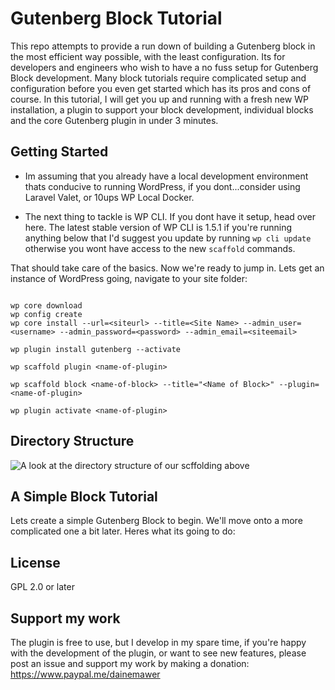# Gutenberg Block Tutorial
This repo attempts to provide a run down of building a Gutenberg block in the most efficient way possible, with the least configuration. Its for developers and engineers who wish to have a no fuss setup for Gutenberg Block development. Many block tutorials require complicated setup and configuration before you even get started which has its pros and cons of course. In this tutorial, I will get you up and running with a fresh new WP installation, a plugin to support your block development, individual blocks and the core Gutenberg plugin in under 3 minutes.

## Getting Started

- Im assuming that you already have a local development environment thats conducive to running WordPress, if you dont...consider using Laravel Valet, or 10ups WP Local Docker.

- The next thing to tackle is WP CLI. If you dont have it setup, head over here. The latest stable version of WP CLI is 1.5.1 if you're running anything below that I'd suggest you update by running `wp cli update` otherwise you wont have access to the new `scaffold` commands.

That should take care of the basics. Now we're ready to jump in. Lets get an instance of WordPress going, navigate to your site folder:

```

wp core download
wp config create
wp core install --url=<siteurl> --title=<Site Name> --admin_user=<username> --admin_password=<password> --admin_email=<siteemail>

wp plugin install gutenberg --activate

wp scaffold plugin <name-of-plugin>

wp scaffold block <name-of-block> --title="<Name of Block>" --plugin=<name-of-plugin>

wp plugin activate <name-of-plugin>

```

## Directory Structure

![A look at the directory structure of our scffolding above](https://cl.ly/0R1A3I063S0s/Image%202018-05-12%20at%209.12.54%20AM.png)

## A Simple Block Tutorial
Lets create a simple Gutenberg Block to begin. We'll move onto a more complicated one a bit later. 
Heres what its going to do:



## License
GPL 2.0 or later

## Support my work
The plugin is free to use, but I develop in my spare time, if you're happy with the development of the plugin, or want to see new features, please post an issue and support my work by making a donation: https://www.paypal.me/dainemawer


